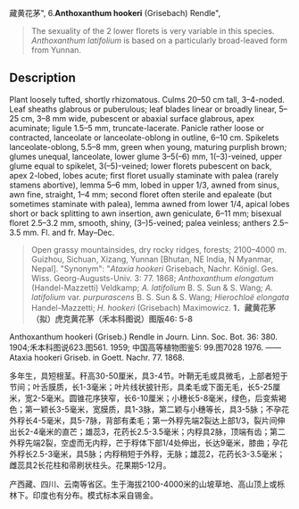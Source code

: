 藏黄花茅",
6.**Anthoxanthum hookeri** (Grisebach) Rendle",

> The sexuality of the 2 lower florets is very variable in this species. *Anthoxanthum latifolium* is based on a particularly broad-leaved form from Yunnan.

## Description
Plant loosely tufted, shortly rhizomatous. Culms 20–50 cm tall, 3–4-noded. Leaf sheaths glabrous or puberulous; leaf blades linear or broadly linear, 5–25 cm, 3–8 mm wide, pubescent or abaxial surface glabrous, apex acuminate; ligule 1.5–5 mm, truncate-lacerate. Panicle rather loose or contracted, lanceolate or lanceolate-oblong in outline, 6–10 cm. Spikelets lanceolate-oblong, 5.5–8 mm, green when young, maturing purplish brown; glumes unequal, lanceolate, lower glume 3–5(–6) mm, 1(–3)-veined, upper glume equal to spikelet, 3(–5)-veined; lower florets pubescent on back, apex 2-lobed, lobes acute; first floret usually staminate with palea (rarely stamens abortive), lemma 5–6 mm, lobed in upper 1/3, awned from sinus, awn fine, straight, 1–4 mm; second floret often sterile and epaleate (but sometimes staminate with palea), lemma awned from lower 1/4, apical lobes short or back splitting to awn insertion, awn geniculate, 6–11 mm; bisexual floret 2.5–3.2 mm, smooth, shiny, (3–)5-veined; palea veinless; anthers 2.5–3.5 mm. Fl. and fr. May–Dec.

> Open grassy mountainsides, dry rocky ridges, forests; 2100–4000 m. Guizhou, Sichuan, Xizang, Yunnan [Bhutan, NE India, N Myanmar, Nepal].
  "Synonym": "*Ataxia hookeri* Grisebach, Nachr. Königl. Ges. Wiss. Georg-Augusts-Univ. 3: 77. 1868; *Anthoxanthum elongatum* (Handel-Mazzetti) Veldkamp; *A. latifolium* B. S. Sun &amp; S. Wang; *A. latifolium* var. *purpurascens* B. S. Sun &amp; S. Wang; *Hierochloë elongata* Handel-Mazzetti; *H. hookeri* (Grisebach) Maximowicz.
**1．藏黄花茅（拟）虎克黄花茅（禾本科图说）图版46: 5-8**

Anthoxanthum hookeri (Griseb.) Rendle in Journ. Linn. Soc. Bot. 36: 380. 1904;禾本科图说623.图561. 1959; 中国高等植物图鉴5: 99.图7028 1976. ——Ataxia hookeri Griseb. in Goett. Nachr. 77. 1868.

多年生，具短根茎。秆高30-50厘米，具3-4节。叶鞘无毛或具微毛，上部者短于节间；叶舌膜质，长1-3毫米；叶片线状披针形，具柔毛或下面无毛，长5-25厘米，宽2-5毫米。圆锥花序狭窄，长6-10厘米；小穗长5-8毫米，绿色，后变紫褐色；第一颖长3-5毫米，宽膜质，具1-3脉，第二颖与小穗等长，具3-5脉；不孕花外稃长4-5毫米，具5-7脉，背部有柔毛；第一外稃先端2裂达上部1/3，裂片间伸出长2-4毫米的直芒；雄蕊3，花药长2.5-3.5毫米；内稃具2脉，顶端有齿；第二外稃先端2裂，空虚而无内稃，芒于稃体下部1/4处伸出，长达9毫米，膝曲；孕花外稃长2.5-3毫米，具5脉；内稃稍短于外稃，无脉；雄蕊2，花药长3-3.5毫米；雌蕊具2长花柱和帚刷状柱头。花果期5-12月。

产西藏、四川、云南等省区。生于海拔2100-4000米的山坡草地、高山顶上或栎林下。印度也有分布。模式标本采自锡金。
